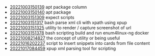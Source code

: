 - [20221003150139](/zet/20221003150139/README.md) apt package column
- [20221003150140](/zet/20221003150140/README.md) apt package
- [20221003151309](/zet/20221003151309/README.md) expect scripts
- [20221003151317](/zet/20221003151317/README.md) bash parse xml cli with xpath using xpup
- [20221003151325](/zet/20221003151325/README.md) utility to render / capture screenshot of url
- [20221003151378](/zet/20221003151378/README.md) bash scripting build and run enum4linux-ng docker
- [20221008214827](/zet/20221008214827/README.md) the concept of utility or being useful
- [20221016202237](/zet/20221016202237/README.md) script to insert snippets into cards from file content
- [20221017084459](/zet/20221017084459/README.md) xpup xml parsing tool for scripting
